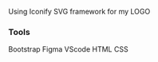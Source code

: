 
Using Iconify SVG framework for my LOGO
<script src="https://code.iconify.design/1/1.0.6/iconify.min.js"></script>
<span class="iconify" data-inline="false" data-icon="bx:bxl-ok-ru" style="color: #07393c; font-size: 60px;"></span>



### Tools
Bootstrap
Figma
VScode
HTML
CSS
